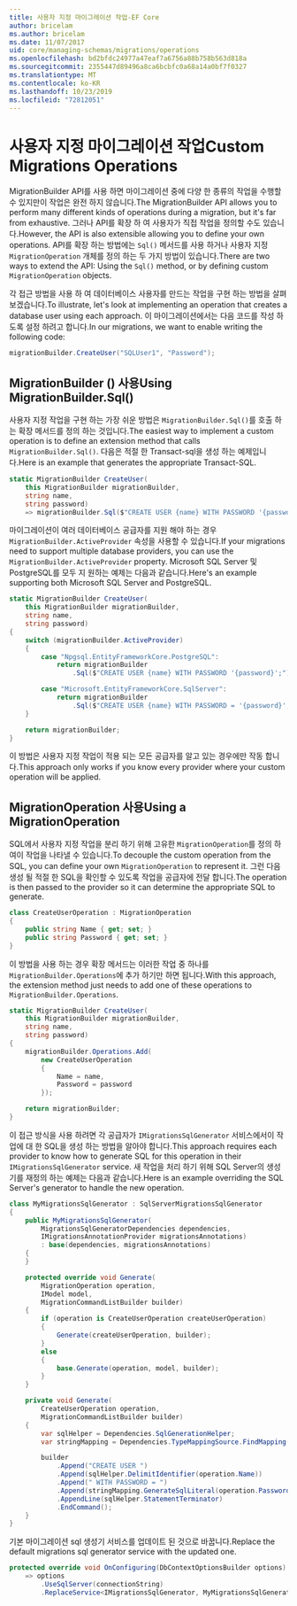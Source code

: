 ```yaml
---
title: 사용자 지정 마이그레이션 작업-EF Core
author: bricelam
ms.author: bricelam
ms.date: 11/07/2017
uid: core/managing-schemas/migrations/operations
ms.openlocfilehash: bd2bfdc24977a47eaf7a6756a88b758b563d818a
ms.sourcegitcommit: 2355447d89496a8ca6bcbfc0a68a14a0bf7f0327
ms.translationtype: MT
ms.contentlocale: ko-KR
ms.lasthandoff: 10/23/2019
ms.locfileid: "72812051"
---
```

# <a name="custom-migrations-operations"></a><span data-ttu-id="09426-102">사용자 지정 마이그레이션 작업</span><span class="sxs-lookup"><span data-stu-id="09426-102">Custom Migrations Operations</span></span>

<span data-ttu-id="09426-103">MigrationBuilder API를 사용 하면 마이그레이션 중에 다양 한 종류의 작업을 수행할 수 있지만이 작업은 완전 하지 않습니다.</span><span class="sxs-lookup"><span data-stu-id="09426-103">The MigrationBuilder API allows you to perform many different kinds of operations during a migration, but it's far from exhaustive.</span></span> <span data-ttu-id="09426-104">그러나 API를 확장 하 여 사용자가 직접 작업을 정의할 수도 있습니다.</span><span class="sxs-lookup"><span data-stu-id="09426-104">However, the API is also extensible allowing you to define your own operations.</span></span> <span data-ttu-id="09426-105">API를 확장 하는 방법에는 `Sql()` 메서드를 사용 하거나 사용자 지정 `MigrationOperation` 개체를 정의 하는 두 가지 방법이 있습니다.</span><span class="sxs-lookup"><span data-stu-id="09426-105">There are two ways to extend the API: Using the `Sql()` method, or by defining custom `MigrationOperation` objects.</span></span>

<span data-ttu-id="09426-106">각 접근 방법을 사용 하 여 데이터베이스 사용자를 만드는 작업을 구현 하는 방법을 살펴보겠습니다.</span><span class="sxs-lookup"><span data-stu-id="09426-106">To illustrate, let's look at implementing an operation that creates a database user using each approach.</span></span> <span data-ttu-id="09426-107">이 마이그레이션에서는 다음 코드를 작성 하도록 설정 하려고 합니다.</span><span class="sxs-lookup"><span data-stu-id="09426-107">In our migrations, we want to enable writing the following code:</span></span>

``` csharp
migrationBuilder.CreateUser("SQLUser1", "Password");
```

## <a name="using-migrationbuildersql"></a><span data-ttu-id="09426-108">MigrationBuilder () 사용</span><span class="sxs-lookup"><span data-stu-id="09426-108">Using MigrationBuilder.Sql()</span></span>

<span data-ttu-id="09426-109">사용자 지정 작업을 구현 하는 가장 쉬운 방법은 `MigrationBuilder.Sql()`를 호출 하는 확장 메서드를 정의 하는 것입니다.</span><span class="sxs-lookup"><span data-stu-id="09426-109">The easiest way to implement a custom operation is to define an extension method that calls `MigrationBuilder.Sql()`.</span></span> <span data-ttu-id="09426-110">다음은 적절 한 Transact-sql을 생성 하는 예제입니다.</span><span class="sxs-lookup"><span data-stu-id="09426-110">Here is an example that generates the appropriate Transact-SQL.</span></span>

``` csharp
static MigrationBuilder CreateUser(
    this MigrationBuilder migrationBuilder,
    string name,
    string password)
    => migrationBuilder.Sql($"CREATE USER {name} WITH PASSWORD '{password}';");
```

<span data-ttu-id="09426-111">마이그레이션이 여러 데이터베이스 공급자를 지원 해야 하는 경우 `MigrationBuilder.ActiveProvider` 속성을 사용할 수 있습니다.</span><span class="sxs-lookup"><span data-stu-id="09426-111">If your migrations need to support multiple database providers, you can use the `MigrationBuilder.ActiveProvider` property.</span></span> <span data-ttu-id="09426-112">Microsoft SQL Server 및 PostgreSQL를 모두 지 원하는 예제는 다음과 같습니다.</span><span class="sxs-lookup"><span data-stu-id="09426-112">Here's an example supporting both Microsoft SQL Server and PostgreSQL.</span></span>

``` csharp
static MigrationBuilder CreateUser(
    this MigrationBuilder migrationBuilder,
    string name,
    string password)
{
    switch (migrationBuilder.ActiveProvider)
    {
        case "Npgsql.EntityFrameworkCore.PostgreSQL":
            return migrationBuilder
                .Sql($"CREATE USER {name} WITH PASSWORD '{password}';");

        case "Microsoft.EntityFrameworkCore.SqlServer":
            return migrationBuilder
                .Sql($"CREATE USER {name} WITH PASSWORD = '{password}';");
    }

    return migrationBuilder;
}
```

<span data-ttu-id="09426-113">이 방법은 사용자 지정 작업이 적용 되는 모든 공급자를 알고 있는 경우에만 작동 합니다.</span><span class="sxs-lookup"><span data-stu-id="09426-113">This approach only works if you know every provider where your custom operation will be applied.</span></span>

## <a name="using-a-migrationoperation"></a><span data-ttu-id="09426-114">MigrationOperation 사용</span><span class="sxs-lookup"><span data-stu-id="09426-114">Using a MigrationOperation</span></span>

<span data-ttu-id="09426-115">SQL에서 사용자 지정 작업을 분리 하기 위해 고유한 `MigrationOperation`를 정의 하 여이 작업을 나타낼 수 있습니다.</span><span class="sxs-lookup"><span data-stu-id="09426-115">To decouple the custom operation from the SQL, you can define your own `MigrationOperation` to represent it.</span></span> <span data-ttu-id="09426-116">그런 다음 생성 될 적절 한 SQL을 확인할 수 있도록 작업을 공급자에 전달 합니다.</span><span class="sxs-lookup"><span data-stu-id="09426-116">The operation is then passed to the provider so it can determine the appropriate SQL to generate.</span></span>

``` csharp
class CreateUserOperation : MigrationOperation
{
    public string Name { get; set; }
    public string Password { get; set; }
}
```

<span data-ttu-id="09426-117">이 방법을 사용 하는 경우 확장 메서드는 이러한 작업 중 하나를 `MigrationBuilder.Operations`에 추가 하기만 하면 됩니다.</span><span class="sxs-lookup"><span data-stu-id="09426-117">With this approach, the extension method just needs to add one of these operations to `MigrationBuilder.Operations`.</span></span>

``` csharp
static MigrationBuilder CreateUser(
    this MigrationBuilder migrationBuilder,
    string name,
    string password)
{
    migrationBuilder.Operations.Add(
        new CreateUserOperation
        {
            Name = name,
            Password = password
        });

    return migrationBuilder;
}
```

<span data-ttu-id="09426-118">이 접근 방식을 사용 하려면 각 공급자가 `IMigrationsSqlGenerator` 서비스에서이 작업에 대 한 SQL을 생성 하는 방법을 알아야 합니다.</span><span class="sxs-lookup"><span data-stu-id="09426-118">This approach requires each provider to know how to generate SQL for this operation in their `IMigrationsSqlGenerator` service.</span></span> <span data-ttu-id="09426-119">새 작업을 처리 하기 위해 SQL Server의 생성기를 재정의 하는 예제는 다음과 같습니다.</span><span class="sxs-lookup"><span data-stu-id="09426-119">Here is an example overriding the SQL Server's generator to handle the new operation.</span></span>

``` csharp
class MyMigrationsSqlGenerator : SqlServerMigrationsSqlGenerator
{
    public MyMigrationsSqlGenerator(
        MigrationsSqlGeneratorDependencies dependencies,
        IMigrationsAnnotationProvider migrationsAnnotations)
        : base(dependencies, migrationsAnnotations)
    {
    }

    protected override void Generate(
        MigrationOperation operation,
        IModel model,
        MigrationCommandListBuilder builder)
    {
        if (operation is CreateUserOperation createUserOperation)
        {
            Generate(createUserOperation, builder);
        }
        else
        {
            base.Generate(operation, model, builder);
        }
    }

    private void Generate(
        CreateUserOperation operation,
        MigrationCommandListBuilder builder)
    {
        var sqlHelper = Dependencies.SqlGenerationHelper;
        var stringMapping = Dependencies.TypeMappingSource.FindMapping(typeof(string));

        builder
            .Append("CREATE USER ")
            .Append(sqlHelper.DelimitIdentifier(operation.Name))
            .Append(" WITH PASSWORD = ")
            .Append(stringMapping.GenerateSqlLiteral(operation.Password))
            .AppendLine(sqlHelper.StatementTerminator)
            .EndCommand();
    }
}
```

<span data-ttu-id="09426-120">기본 마이그레이션 sql 생성기 서비스를 업데이트 된 것으로 바꿉니다.</span><span class="sxs-lookup"><span data-stu-id="09426-120">Replace the default migrations sql generator service with the updated one.</span></span>

``` csharp
protected override void OnConfiguring(DbContextOptionsBuilder options)
    => options
        .UseSqlServer(connectionString)
        .ReplaceService<IMigrationsSqlGenerator, MyMigrationsSqlGenerator>();
```
